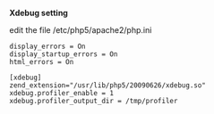 **Xdebug setting**

edit the file /etc/php5/apache2/php.ini

    display_errors = On
    display_startup_errors = On
    html_errors = On

    [xdebug]
    zend_extension="/usr/lib/php5/20090626/xdebug.so"
    xdebug.profiler_enable = 1
    xdebug.profiler_output_dir = /tmp/profiler
